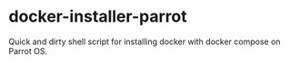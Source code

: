 # docker-installer-parrot
Quick and dirty shell script for installing docker with docker compose on Parrot OS.
